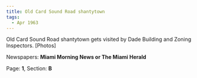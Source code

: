 ```yaml
---  
title: Old Card Sound Road shantytown  
tags:  
  - Apr 1963  
---  
```

  
Old Card Sound Road shantytown gets visited by Dade Building and Zoning Inspectors. [Photos]  
  
Newspapers: **Miami Morning News or The Miami Herald**  
  
Page: **1**, Section: **B** 
